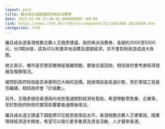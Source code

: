 ```yaml
---
layout: post
title: 羅兵咸永道建議政府再派消費券
date: 2023-01-04 13:46:02.000000000 +08:00
link: https://news.rthk.hk/rthk/ch/component/k2/1682468-20230104.htm
categories: rthk
---
```


羅兵咸永道香港稅務合夥人王曉彥建議，政府再派消費券，金額約3000至5000元，分3期派發，認為可以刺激本地消費及提振經濟，亦不會對財政造成過大負擔。

她又表示，樓市是否應該撤辣是複雜問題，要做全面諮詢，相信政府會考慮經濟發展及復蘇情況。

被問到政府財政能否承擔明日大嶼的造價。她說項目是長遠計劃，至於某個工程是否繼續，相信政府會「計掂數」。

另外，王曉彥相信香港與內地恢復通關對經濟有幫助，希望帶動零售業、企業等，至於對政府財政的實質影響要看通關後情況。

羅兵咸永道又建議下調股票印花稅至疫情前水平。香港稅務合夥人王建華說，隨著環球經濟逐步開放，希望可以吸引更多集資及資金活動、人才鏈來香港。
